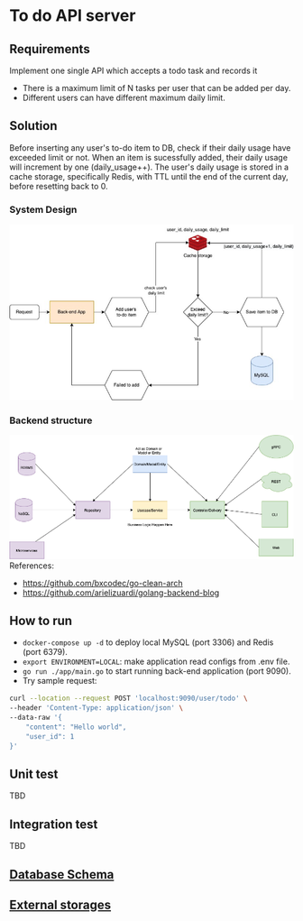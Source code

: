 # To do API server

## Requirements

Implement one single API which accepts a todo task and records it

- There is a maximum limit of N tasks per user that can be added per day.
- Different users can have different maximum daily limit.

## Solution

Before inserting any user's to-do item to DB, check if their daily usage have exceeded limit or not. When an item is sucessfully added, their daily usage will increment by one (daily_usage++).
The user's daily usage is stored in a cache storage, specifically Redis, with TTL until the end of the current day, before resetting back to 0.

### System Design

![alt text](./images/manabie.jpeg)

### Backend structure

![alt text](./images/clean-arch.png)
References:

- <https://github.com/bxcodec/go-clean-arch>
- <https://github.com/arielizuardi/golang-backend-blog>

## How to run

- `docker-compose up -d` to deploy local MySQL (port 3306) and Redis (port 6379).
- `export ENVIRONMENT=LOCAL`: make application read configs from .env file.
- `go run ./app/main.go` to start running back-end application (port 9090).
- Try sample request:

```bash
curl --location --request POST 'localhost:9090/user/todo' \
--header 'Content-Type: application/json' \
--data-raw '{
    "content": "Hello world",
    "user_id": 1
}'
```

## Unit test

TBD

## Integration test

TBD

## [Database Schema](./scripts/database.sql)

## [External storages](./docker-compose.yaml)
